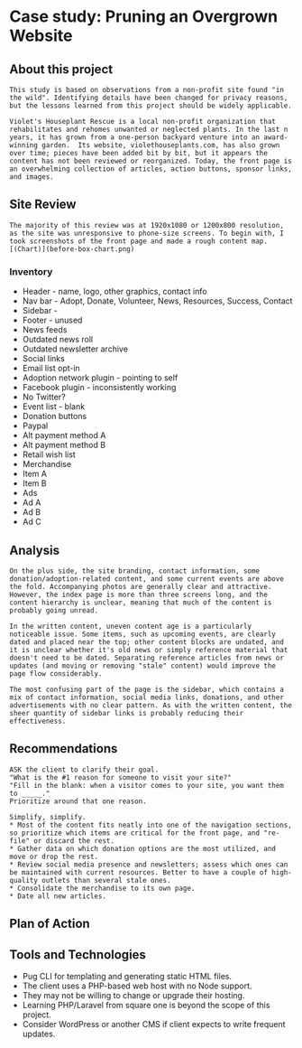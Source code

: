 # Case study: Pruning an Overgrown Website

## About this project
	This study is based on observations from a non-profit site found "in the wild". Identifying details have been changed for privacy reasons, but the lessons learned from this project should be widely applicable.

	Violet's Houseplant Rescue is a local non-profit organization that rehabilitates and rehomes unwanted or neglected plants. In the last n years, it has grown from a one-person backyard venture into an award-winning garden.  Its website, violethouseplants.com, has also grown over time; pieces have been added bit by bit, but it appears the content has not been reviewed or reorganized. Today, the front page is an overwhelming collection of articles, action buttons, sponsor links, and images.

## Site Review

	The majority of this review was at 1920x1080 or 1200x800 resolution, as the site was unresponsive to phone-size screens. To begin with, I took screenshots of the front page and made a rough content map.
	[(Chart)](before-box-chart.png)

### Inventory
* Header - name, logo, other graphics, contact info
* Nav bar - Adopt, Donate, Volunteer, News, Resources, Success, Contact
* Sidebar - 
* Footer - unused
* News feeds
 * Outdated news roll
 * Outdated newsletter archive
* Social links
 * Email list opt-in
 * Adoption network plugin - pointing to self
 * Facebook plugin - inconsistently working
 * No Twitter?
 * Event list - blank
* Donation buttons
 * Paypal
 * Alt payment method A
 * Alt payment method B
 * Retail wish list
* Merchandise
 * Item A
 * Item B
* Ads
 * Ad A
 * Ad B
 * Ad C

## Analysis
	On the plus side, the site branding, contact information, some donation/adoption-related content, and some current events are above the fold. Accompanying photos are generally clear and attractive. However, the index page is more than three screens long, and the content hierarchy is unclear, meaning that much of the content is probably going unread.

	In the written content, uneven content age is a particularly noticeable issue. Some items, such as upcoming events, are clearly dated and placed near the top; other content blocks are undated, and it is unclear whether it's old news or simply reference material that doesn't need to be dated. Separating reference articles from news or updates (and moving or removing "stale" content) would improve the page flow considerably.

	The most confusing part of the page is the sidebar, which contains a mix of contact information, social media links, donations, and other advertisements with no clear pattern. As with the written content, the sheer quantity of sidebar links is probably reducing their effectiveness.

## Recommendations
	ASK the client to clarify their goal.
	"What is the #1 reason for someone to visit your site?"
	"Fill in the blank: when a visitor comes to your site, you want them to _____."
	Prioritize around that one reason.

	Simplify, simplify. 
	* Most of the content fits neatly into one of the navigation sections, so prioritize which items are critical for the front page, and "re-file" or discard the rest.
	* Gather data on which donation options are the most utilized, and move or drop the rest.
	* Review social media presence and newsletters; assess which ones can be maintained with current resources. Better to have a couple of high-quality outlets than several stale ones.
	* Consolidate the merchandise to its own page.
	* Date all new articles.

## Plan of Action

## Tools and Technologies
* Pug CLI for templating and generating static HTML files.
* The client uses a PHP-based web host with no Node support.
 * They may not be willing to change or upgrade their hosting.
 * Learning PHP/Laravel from square one is beyond the scope of this project.
 * Consider WordPress or another CMS if client expects to write frequent updates.